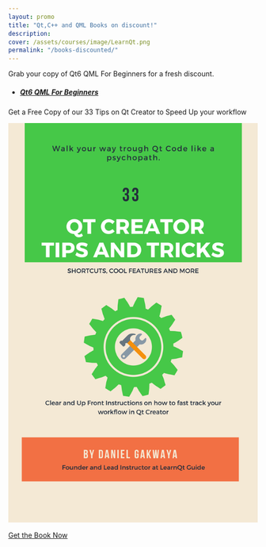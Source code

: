 ```yaml
---
layout: promo
title: "Qt,C++ and QML Books on discount!"
description: 
cover: /assets/courses/image/LearnQt.png
permalink: "/books-discounted/"
---
```


<div class="alert bg-greens alert-dismissible fade show promosi" role="alert">
<div class="p-3">
  Grab your copy of Qt6 QML For Beginners for a fresh discount.
</div>
</div>


- ##### [Qt6 QML For Beginners](https://dgakwaya.gumroad.com/l/qt6_qml_for_beginners/msyynft)



<div class="alert bg-greens alert-dismissible fade show promosi" role="alert">
<div class="p-1">
 Get a Free Copy of our 33 Tips on Qt Creator to Speed Up your workflow
</div>
</div>


![Learn QT Books](/assets/books/image/qt_creator_guide.png)

<a href="https://mailchi.mp/a7c4442d916d/qt-creator-shortcuts" class="btn bg-green btn-success col-md-12 btn-lg">
Get the Book Now
</a>
